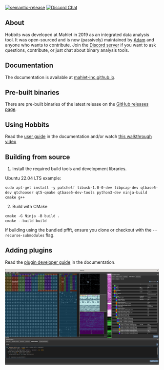 
[![semantic-release](https://img.shields.io/badge/%20%20%F0%9F%93%A6%F0%9F%9A%80-semantic--release-e10079.svg)](https://github.com/semantic-release/semantic-release)
[![Discord Chat](https://discordapp.com/api/guilds/672761400220844042/widget.png?style=shield)](https://discord.gg/wRQJpZZ)  

## About
Hobbits was developed at Mahlet in 2019 as an integrated data analysis tool. It was open-sourced
and is now (passively) maintained by [Adam](https://github.com/hello-adam) and anyone who wants
to contribute. Join the [Discord server](https://discord.gg/wRQJpZZ) if you want to ask questions,
contribute, or just chat about binary analysis tools.

## Documentation
The documentation is available at
[mahlet-inc.github.io](https://mahlet-inc.github.io).

## Pre-built binaries
There are pre-built binaries of the latest release on the
[GitHub releases page](https://github.com/Mahlet-Inc/hobbits/releases).

## Using Hobbits
Read the [user guide](https://mahlet-inc.github.io/user-guide/) in the
documentation and/or watch
[this walkthrough video](https://youtu.be/6ygkhze36qM)

## Building from source

1. Install the required build tools and development libraries.

Ubuntu 22.04 LTS example:
```
sudo apt-get install -y patchelf libusb-1.0-0-dev libpcap-dev qtbase5-dev qtchooser qt5-qmake qtbase5-dev-tools python3-dev ninja-build cmake g++
```

2. Build with CMake
```
cmake -G Ninja -B build .
cmake --build build
```

If building using the bundled pffft, ensure you clone or checkout with the
`--recurse-submodules` flag.

## Adding plugins
Read the
[plugin developer guide](https://mahlet-inc.github.io/plugin-developer-guide/)
in the documentation.

![Screenshot of the Hobbits GUI](docs/hobbits_screenshot.png)
